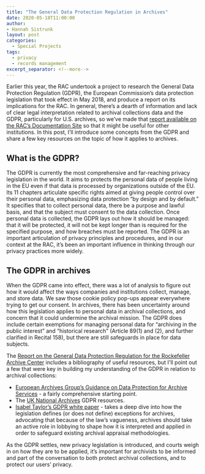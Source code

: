 ```yaml
---
title: "The General Data Protection Regulation in Archives"
date: 2020-05-18T11:00:00
author:
- Hannah Sistrunk
layout: post
categories:
  - Special Projects
tags:
  - privacy
  - records management
excerpt_separator: <!--more-->
---
```


Earlier this year, the RAC undertook a project to research the General Data Protection Regulation (GDPR), the European Commission’s data protection legislation that took effect in May 2018, and produce a report on its implications for the RAC. In general, there’s a dearth of information and lack of clear legal interpretation related to archival collections data and the GDPR, particularly for U.S. archives, so we’ve made that [report available on the RAC’s Documentation Site](https://docs.rockarch.org/gdpr-report/) so that it might be useful for other institutions. In this post, I’ll introduce some concepts from the GDPR and share a few key resources on the topic of how it applies to archives.

<!--more-->

## What is the GDPR?

The GDPR is currently the most comprehensive and far-reaching privacy legislation in the world. It aims to protects the personal data of people living in the EU even if that data is processed by organizations outside of the EU. Its 11 chapters articulate specific rights aimed at giving people control over their personal data, emphasizing data protection “by design and by default.” It specifies that to collect personal data, there be a purpose and lawful basis, and that the subject must consent to the data collection. Once personal data is collected, the GDPR lays out how it should be managed: that it will be protected, it will not be kept longer than is required for the specified purpose, and how breaches must be reported. The GDPR is an important articulation of privacy principles and procedures, and in our context at the RAC, it’s been an important influence in thinking through our privacy practices more widely. 

## The GDPR in archives
When the GDPR came into effect, there was a lot of analysis to figure out how it would affect the ways companies and institutions collect, manage, and store data. We saw those cookie policy pop-ups appear everywhere trying to get our consent. In archives, there has been uncertainty around how this legislation applies to personal data in archival collections, and concern that it could undermine the archival mission. The GDPR does include certain exemptions for managing personal data for “archiving in the public interest” and “historical research” (Article 89(1) and (2), and further clarified in Recital 158), but there are still safeguards in place for data subjects. 

The [Report on the General Data Protection Regulation for the Rockefeller Archive Center](https://docs.rockarch.org/gdpr-report/) includes a bibliography of useful resources, but I'll point out a few that were key in building my understanding of the GDPR in relation to archival collections: 
- [European Archives Group’s Guidance on Data Protection for Archive Services](https://ec.europa.eu/info/files/guidance-data-protection-archive-services_en) - a fairly comprehensive starting point. 
- The [UK National Archives](https://www.nationalarchives.gov.uk/archives-sector/legislation/archives-data-protection-law-uk/gdpr-faqs/) GDPR resources. 
- [Isabel Taylor’s GDPR white paper](https://interparestrust.org/assets/public/dissemination/Archivar2_2017_Taylor.pdf) - takes a deep dive into how the legislation defines (or does not define) exceptions for archives, advocating that because of the law’s vagueness, archives should take an active role in lobbying to shape how it is interpreted and applied in order to safeguard existing archival appraisal methodologies. 

As the GDPR settles, new privacy legislation is introduced, and courts weigh in on how they are to be applied, it’s important for archivists to be informed and part of the conversation to both protect archival collections, and to protect our users’ privacy.